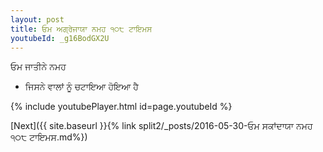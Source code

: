 ```yaml
---
layout: post
title: ਓਮ ਅਗ੍ਰੇਜਾਯਾ ਨਮਹ ੧੦੮ ਟਾਇਮਸ
youtubeId: _g16BodGX2U
---
```

 
 
 ਓਮ ਜਾਤੀਨੇ ਨਮਹ  
 
 -  ਜਿਸਨੇ ਵਾਲਾਂ ਨੂੰ ਚਟਾਇਆ ਹੋਇਆ ਹੈ 
 
  
 
  
 
 
 
 
 
 


{% include youtubePlayer.html id=page.youtubeId %}
 
[Next]({{ site.baseurl }}{% link  split2/_posts/2016-05-30-ਓਮ ਸਕਾਂਦਾਯਾ ਨਮਹ ੧੦੮ ਟਾਇਮਸ.md%})
 
